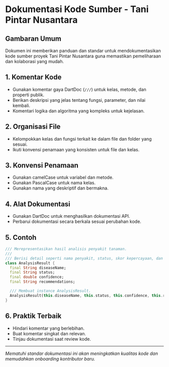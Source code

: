 # Dokumentasi Kode Sumber - Tani Pintar Nusantara

## Gambaran Umum
Dokumen ini memberikan panduan dan standar untuk mendokumentasikan kode sumber proyek Tani Pintar Nusantara guna memastikan pemeliharaan dan kolaborasi yang mudah.

## 1. Komentar Kode
- Gunakan komentar gaya DartDoc (`///`) untuk kelas, metode, dan properti publik.
- Berikan deskripsi yang jelas tentang fungsi, parameter, dan nilai kembali.
- Komentari logika dan algoritma yang kompleks untuk kejelasan.

## 2. Organisasi File
- Kelompokkan kelas dan fungsi terkait ke dalam file dan folder yang sesuai.
- Ikuti konvensi penamaan yang konsisten untuk file dan kelas.

## 3. Konvensi Penamaan
- Gunakan camelCase untuk variabel dan metode.
- Gunakan PascalCase untuk nama kelas.
- Gunakan nama yang deskriptif dan bermakna.

## 4. Alat Dokumentasi
- Gunakan DartDoc untuk menghasilkan dokumentasi API.
- Perbarui dokumentasi secara berkala sesuai perubahan kode.

## 5. Contoh
```dart
/// Merepresentasikan hasil analisis penyakit tanaman.
/// 
/// Berisi detail seperti nama penyakit, status, skor kepercayaan, dan rekomendasi.
class AnalysisResult {
  final String diseaseName;
  final String status;
  final double confidence;
  final String recommendations;

  /// Membuat instance AnalysisResult.
  AnalysisResult(this.diseaseName, this.status, this.confidence, this.recommendations);
}
```

## 6. Praktik Terbaik
- Hindari komentar yang berlebihan.
- Buat komentar singkat dan relevan.
- Tinjau dokumentasi saat review kode.

---

*Mematuhi standar dokumentasi ini akan meningkatkan kualitas kode dan memudahkan onboarding kontributor baru.*
